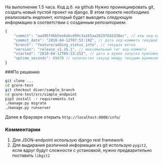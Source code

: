 На выполнение 1.5 часа. Код д.б. на github
Нужно проинициировать git, создать новый пустой проект на django.
В этом проекте необходимо реализовать ендпоинт, который будет выводить следующую информацию в соответствии с созданным репозиторием:
```javascript
{
    "commit": "aad95f46b5ee6abcd99c3a165aa20297642d38ec", // хеш хед-коммита текущей ветки
    "commit_date": "2018-04-12T07:53:19Z", // дата хед-коммита текущей ветки
    "branch": "feature/adding_status_info", // текущая ветка
    "version": "release_v1.16.1", // максимальный тег хед-коммита
    "started": "2018-04-12T09:33:25Z", // дата и время запуска приложения
    "uptime_seconds": 69470 // количество секунд между текущим временем на момент запроса и started
}
```
###По решению
```bash
git clone ...
cd gcore-test
git checkout diver/sample_branch
cd gcore-test/src/simple_endpoint
pip3 install -r requirements.txt
./manage.py migrate
./manage.py runserver
```
Далее в браузере открыть `http://localhost:8000/info/`

### Комментарии
1. Для JSON-endpoint использую django rest framework
2. Для выдирания различной информации из git использую `pygit2`, если вдруг будут сложности с установкой, нужно предварительно поставить `libgit2`
